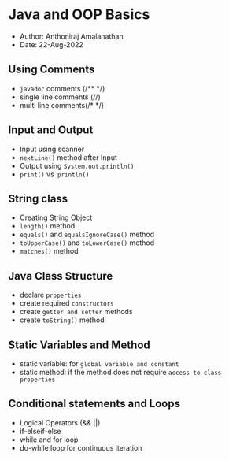 # Java and OOP Basics
- Author: Anthoniraj Amalanathan
- Date: 22-Aug-2022

## Using Comments
- `javadoc` comments (/** */)
- single line comments (//)
- multi line comments(/* */)

## Input and Output
- Input using scanner
- `nextLine()` method after Input
- Output using `System.out.println()`
- `print()` vs` println()`

## String class
- Creating String Object
- `length()` method
- `equals()` and `equalsIgnoreCase()` method
- `toUpperCase()` and `toLowerCase()` method
- `matches()` method

## Java Class Structure
- declare `properties`
- create required `constructors`
- create  `getter and setter` methods
- create `toString()` method

## Static Variables and Method
- static variable: for `global variable and constant`
- static method: if the method does not require `access to class properties`

## Conditional statements and Loops
- Logical Operators (&& ||)
- if-elseif-else
- while and for loop
- do-while loop for continuous iteration